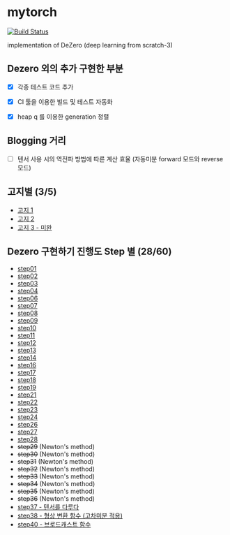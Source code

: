 # mytorch

[![Build Status](https://travis-ci.com/choiking10/mytorch.svg?branch=main)](https://travis-ci.com/choiking10/mytorch)

implementation of DeZero (deep learning from scratch-3)


## Dezero 외의 추가 구현한 부분
 - [x] 각종 테스트 코드 추가  
 - [x] CI 툴을 이용한 빌드 및 테스트 자동화  
 - [x] heap q 를 이용한 generation 정렬  


## Blogging 거리
 - [ ] 텐서 사용 시의 역전파 방법에 따른 계산 효율 (자동미분 forward 모드와 reverse 모드)


## 고지별 (3/5)
  - [고지 1](https://github.com/choiking10/mytorch/tree/chapter1)
  - [고지 2](https://github.com/choiking10/mytorch/tree/chapter2)
  - [고지 3 - 미완](https://github.com/choiking10/mytorch/tree/chapter3-incompletion)

## Dezero 구현하기 진행도 Step 별 (28/60)
  - [step01](https://github.com/choiking10/mytorch/tree/step01)
  - [step02](https://github.com/choiking10/mytorch/tree/step02)
  - [step03](https://github.com/choiking10/mytorch/tree/step03)
  - [step04](https://github.com/choiking10/mytorch/tree/step04)
  - [step06](https://github.com/choiking10/mytorch/tree/step06)
  - [step07](https://github.com/choiking10/mytorch/tree/step07)
  - [step08](https://github.com/choiking10/mytorch/tree/step08)
  - [step09](https://github.com/choiking10/mytorch/tree/step09)
  - [step10](https://github.com/choiking10/mytorch/tree/step10)
  - [step11](https://github.com/choiking10/mytorch/tree/step11)
  - [step12](https://github.com/choiking10/mytorch/tree/step12)
  - [step13](https://github.com/choiking10/mytorch/tree/step13)
  - [step14](https://github.com/choiking10/mytorch/tree/step14)
  - [step16](https://github.com/choiking10/mytorch/tree/step16)
  - [step17](https://github.com/choiking10/mytorch/tree/step17)
  - [step18](https://github.com/choiking10/mytorch/tree/step18)
  - [step19](https://github.com/choiking10/mytorch/tree/step19)
  - [step21](https://github.com/choiking10/mytorch/tree/step21)
  - [step22](https://github.com/choiking10/mytorch/tree/step22)
  - [step23](https://github.com/choiking10/mytorch/tree/step23)
  - [step24](https://github.com/choiking10/mytorch/tree/step24)
  - [step26](https://github.com/choiking10/mytorch/tree/step26)
  - [step27](https://github.com/choiking10/mytorch/tree/step27)
  - [step28](https://github.com/choiking10/mytorch/tree/step28)
  - ~~step29~~ (Newton's method)
  - ~~step30~~ (Newton's method)
  - ~~step31~~ (Newton's method)
  - ~~step32~~ (Newton's method)
  - ~~step33~~ (Newton's method)
  - ~~step34~~ (Newton's method)
  - ~~step35~~ (Newton's method)
  - ~~step36~~ (Newton's method)
  - [step37 - 텐서를 다루다](https://github.com/choiking10/mytorch/tree/step37)
  - [step38 - 형상 변환 함수 (고차미분 적용)](https://github.com/choiking10/mytorch/tree/step38)
  - [step40 - 브로드캐스트 함수](https://github.com/choiking10/mytorch/tree/step40)
